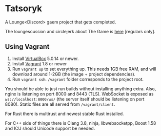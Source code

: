 # Tatsoryk
A Lounge&lt;Discord&gt; gaem project that gets completed.

The loungescussion and circlejerk about The Game is [here](https://forum.loungecpp.net/topic/21/tatsoryk-a-lounge-discord-gaem-project-that-gets-completed) [regulars only].

## Using Vagrant

1. Install [VirtualBox](https://www.virtualbox.org/wiki/Downloads) 5.0.14 or newer.
1. Install [Vagrant](https://www.vagrantup.com/downloads.html) 1.8 or newer
1. Run `vagrant up` to set everything up. This needs 1GB free RAM, and will download around 1-2GB (the image + project dependencies).
1. Run `vagrant ssh`. `/vagrant` folder corresponds to the project root.

You should be able to just run builds without installing anything extra. Also, nginx is listening on port 8000 and 8443 (TLS).
WebSocket is exposed as `ws://localhost:8000/ws/` (the server itself should be listening on port 8080). Static files are all
served from `/vagrant/client`.

For Rust there is multirust and newest stable Rust installed.

For C++ side of things there is Clang 3.8, ninja, libwebsocketpp, Boost 1.58 and ICU should Unicode support be needed.
